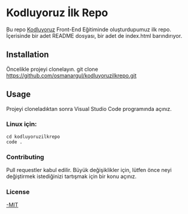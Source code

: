# Kodluyoruz İlk Repo
Bu repo [Kodluyoruz](https://www.kodluyoruz.org/) Front-End Eğitiminde oluşturdupumuz ilk repo. İçerisinde bir adet README dosyası, bir adet de index.html barındırıyor.
## Installation
Öncelikle projeyi clonelayın. git clone https://github.com/osmanargul/kodluyoruzilkrepo.git
## Usage
Projeyi cloneladıktan sonra Visual Studio Code programında açınız.
### Linux için:
```
cd kodluyoruzilkrepo
code .
```
### Contributing
Pull requestler kabul edilir. Büyük değişiklikler için, lütfen önce neyi değiştirmek istediğinizi tartışmak için bir konu açınız.
### License
[-MIT](https://choosealicense.com/licenses/mit/)